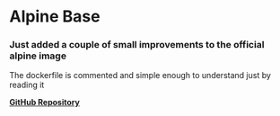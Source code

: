 # Alpine Base

### Just added a couple of small improvements to the official alpine image

The dockerfile is commented and simple enough to understand just by reading it

[**GitHub Repository**](https://github.com/whadafunk/alpines.git)
